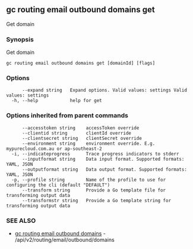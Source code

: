 ## gc routing email outbound domains get

Get domain

### Synopsis

Get domain

```
gc routing email outbound domains get [domainId] [flags]
```

### Options

```
      --expand string   Expand options. Valid values: settings Valid values: settings
  -h, --help            help for get
```

### Options inherited from parent commands

```
      --accesstoken string    accessToken override
      --clientid string       clientId override
      --clientsecret string   clientSecret override
      --environment string    environment override. E.g. mypurecloud.com.au or ap-southeast-2
  -i, --indicateprogress      Trace progress indicators to stderr
      --inputformat string    Data input format. Supported formats: YAML, JSON
      --outputformat string   Data output format. Supported formats: YAML, JSON
  -p, --profile string        Name of the profile to use for configuring the cli (default "DEFAULT")
      --transform string      Provide a Go template file for transforming output data
      --transformstr string   Provide a Go template string for transforming output data
```

### SEE ALSO

* [gc routing email outbound domains](gc_routing_email_outbound_domains.html)	 - /api/v2/routing/email/outbound/domains


